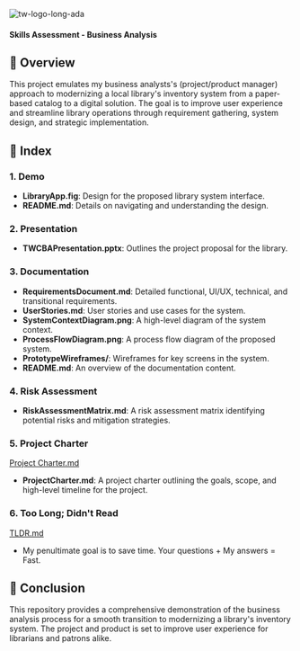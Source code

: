![tw-logo-long-ada](https://static.wixstatic.com/media/455fbf_6b936acf39a54877be977990d513c7ea~mv2.png/v1/fill/w_228,h_37,al_c,q_85,usm_0.66_1.00_0.01,enc_auto/tw-logo-long-ada.png)
#### Skills Assessment - Business Analysis

## :large_orange_diamond: Overview
This project emulates my business analysts's (project/product manager) approach to modernizing a local library's inventory system from a paper-based catalog to a digital solution. 
The goal is to improve user experience and streamline library operations through requirement gathering, system design, and strategic implementation.

## :orange_book: Index

### 1. Demo
- **LibraryApp.fig**: Design for the proposed library system interface.
- **README.md**: Details on navigating and understanding the design.

### 2. Presentation
- **TWCBAPresentation.pptx**: Outlines the project proposal for the library.

### 3. Documentation
- **RequirementsDocument.md**: Detailed functional, UI/UX, technical, and transitional requirements.
- **UserStories.md**: User stories and use cases for the system.
- **SystemContextDiagram.png**: A high-level diagram of the system context.
- **ProcessFlowDiagram.png**: A process flow diagram of the proposed system.
- **PrototypeWireframes/**: Wireframes for key screens in the system.
- **README.md**: An overview of the documentation content.

### 4. Risk Assessment
- **RiskAssessmentMatrix.md**: A risk assessment matrix identifying potential risks and mitigation strategies.

### 5. Project Charter
[Project Charter.md](https://github.com/TWCSkillsAssessment/The_Project_Charter.md)
- **ProjectCharter.md**: A project charter outlining the goals, scope, and high-level timeline for the project.

### 6. Too Long; Didn't Read
[TLDR.md](https://github.com/jonnyblevins/TWCSkillsAssessment/blob/main/6._TLDR.md)
- My penultimate goal is to save time. Your questions + My answers = Fast.


## :notebook: Conclusion
This repository provides a comprehensive demonstration of the business analysis process for a smooth transition to modernizing a library's inventory system. 
The project and product is set to improve user experience for librarians and patrons alike.
